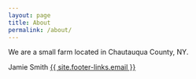 ```yaml
---
layout: page
title: About
permalink: /about/
---
```


We are a small farm located in Chautauqua County, NY.


<div class="vcard">
  <span class="fn">Jamie Smith</span>
  <a class="email" href="mailto:{{ site.footer-links.email }}">{{ site.footer-links.email }}</a>
</div>

